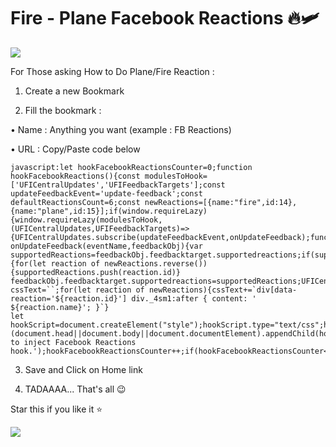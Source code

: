 # Fire - Plane Facebook Reactions 🔥🛩

![](https://i.imgur.com/7r1JzwS.gif)

For Those asking How to Do Plane/Fire Reaction :

1. Create a new Bookmark

2. Fill the bookmark :

• Name : Anything you want (example : FB Reactions)

• URL : Copy/Paste code below

```
javascript:let hookFacebookReactionsCounter=0;function hookFacebookReactions(){const modulesToHook=['UFICentralUpdates','UFIFeedbackTargets'];const updateFeedbackEvent='update-feedback';const defaultReactionsCount=6;const newReactions=[{name:"fire",id:14},{name:"plane",id:15}];if(window.requireLazy){window.requireLazy(modulesToHook,(UFICentralUpdates,UFIFeedbackTargets)=>{UFICentralUpdates.subscribe(updateFeedbackEvent,onUpdateFeedback);function onUpdateFeedback(eventName,feedbackObj){var supportedReactions=feedbackObj.feedbacktarget.supportedreactions;if(supportedReactions.length===defaultReactionsCount){for(let reaction of newReactions.reverse()){supportedReactions.push(reaction.id)}
feedbackObj.feedbacktarget.supportedreactions=supportedReactions;UFICentralUpdates.inform(updateFeedbackEvent,feedbackObj)}}});let cssText=``;for(let reaction of newReactions){cssText+=`div[data-reaction='${reaction.id}'] div._4sm1:after { content: ' ${reaction.name}'; }`}
let hookScript=document.createElement("style");hookScript.type="text/css";hookScript.textContent=cssText;(document.head||document.body||document.documentElement).appendChild(hookScript)}else{console.log('Failed to inject Facebook Reactions hook.');hookFacebookReactionsCounter++;if(hookFacebookReactionsCounter<30)setTimeout(hookFacebookReactions,50)}};hookFacebookReactions()

```

3. Save and Click on Home link

4. TADAAAA... That's all 😉

Star this if you like it ⭐

![](https://i.imgur.com/gtVE2rx.png)
